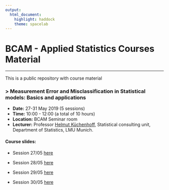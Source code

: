 ```yaml
---
output: 
  html_document: 
    highlight: haddock
    theme: spacelab
---
```

# BCAM - Applied Statistics Courses Material

------------------------

This is a public repository with course material 

### > Measurement Error and Misclassification in Statistical models: Basics and applications

* **Date:** 27-31 May 2019 (5 sessions)
* **Time:** 10:00 - 12:00 (a total of 10 hours) 
* **Location:** BCAM Seminar room
* **Lecturer:** Professor [Helmut Küchenhoff](mailto:hkuchenhoff@bcamath.org), Statistical consulting unit, Department of Statistics, LMU Munich.

#### Course slides:

- Session 27/05 [here](material/ME_HK_2705.pdf)

- Session 28/05 [here](material/ME_HK_2805.pdf)

- Session 29/05 [here](material/ME_HK_2905.pdf)

- Session 30/05 [here](material/ME_HK_305.pdf)

